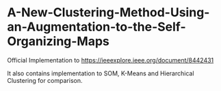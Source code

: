 # A-New-Clustering-Method-Using-an-Augmentation-to-the-Self-Organizing-Maps
Official Implementation to https://ieeexplore.ieee.org/document/8442431

It also contains implementation to SOM, K-Means and Hierarchical Clustering for comparison.
